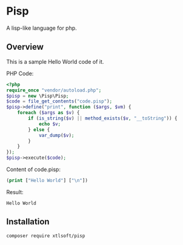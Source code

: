 # Pisp

A lisp-like language for php.

## Overview

This is a sample Hello World code of it.

PHP Code:

```php
<?php
require_once "vendor/autoload.php";
$pisp = new \Pisp\Pisp;
$code = file_get_contents("code.pisp");
$pisp->define("print", function ($args, $vm) {
    foreach ($args as $v) {
        if (is_string($v) || method_exists($v, "__toString")) {
            echo $v;
        } else {
            var_dump($v);
        }
    }
});
$pisp->execute($code);
```

Content of code.pisp:

```lisp
(print ["Hello World"] ["\n"])
```

Result:

```plain
Hello World
```

## Installation

```bash
composer require xtlsoft/pisp
```
